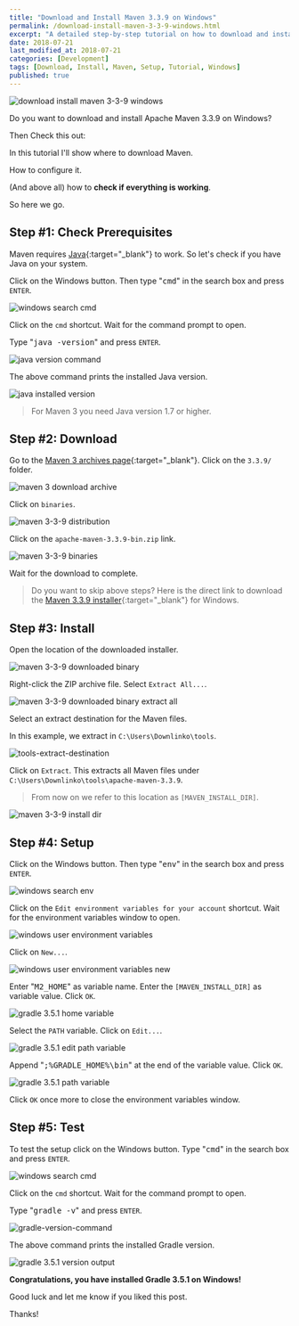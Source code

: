 ```yaml
---
title: "Download and Install Maven 3.3.9 on Windows"
permalink: /download-install-maven-3-3-9-windows.html
excerpt: "A detailed step-by-step tutorial on how to download and install Apache Maven 3.3.9 on Windows."
date: 2018-07-21
last_modified_at: 2018-07-21
categories: [Development]
tags: [Download, Install, Maven, Setup, Tutorial, Windows]
published: true
---
```


<img src="{{ site.url }}/assets/images/posts/development/maven/download-install-maven-3-3-9-windows.png" alt="download install maven 3-3-9 windows" class="align-right title-image">

Do you want to download and install Apache Maven 3.3.9 on Windows?

Then Check this out:

In this tutorial I'll show where to download Maven.

How to configure it.

(And above all) how to **check if everything is working**.

So here we go.

## Step #1: Check Prerequisites

Maven requires [Java](http://www.oracle.com/technetwork/java/javase/downloads/index.html){:target="_blank"} to work. So let's check if you have Java on your system.

Click on the Windows button. Then type "<kbd>cmd</kbd>" in the search box and press `ENTER`.

<img src="{{ site.url }}/assets/images/posts/development/windows-search-cmd.png" alt="windows search cmd">

Click on the `cmd` shortcut. Wait for the command prompt to open.

Type "<kbd>java -version</kbd>" and press `ENTER`.

<img src="{{ site.url }}/assets/images/posts/development/java-version-command.png" alt="java version command">

The above command prints the installed Java version.

<img src="{{ site.url }}/assets/images/posts/development/java-installed-version.png" alt="java installed version">

> For Maven 3 you need Java version 1.7 or higher.

## Step #2: Download

Go to the [Maven 3 archives page](https://archive.apache.org/dist/maven/maven-3/){:target="_blank"}. Click on the `3.3.9/` folder.

<img src="{{ site.url }}/assets/images/posts/development/maven/maven-3-download-archive.png" alt="maven 3 download archive">

Click on `binaries`.

<img src="{{ site.url }}/assets/images/posts/development/maven/maven-3-3-9-distribution.png" alt="maven 3-3-9 distribution">

Click on the `apache-maven-3.3.9-bin.zip` link.

<img src="{{ site.url }}/assets/images/posts/development/maven/maven-3-3-9-binaries.png" alt="maven 3-3-9 binaries">

Wait for the download to complete.

> Do you want to skip above steps? Here is the direct link to download the [Maven 3.3.9 installer](https://archive.apache.org/dist/maven/maven-3/3.3.9/binaries/apache-maven-3.3.9-bin.zip){:target="_blank"} for Windows.

## Step #3: Install

Open the location of the downloaded installer.

<img src="{{ site.url }}/assets/images/posts/development/maven/maven-3-3-9-downloaded-binary.png" alt="maven 3-3-9 downloaded binary">

Right-click the ZIP archive file. Select `Extract All...`.

<img src="{{ site.url }}/assets/images/posts/development/maven/maven-3-3-9-downloaded-binary-extract-all.png" alt="maven 3-3-9 downloaded binary extract all">

Select an extract destination for the Maven files.

In this example, we extract in `C:\Users\Downlinko\tools`.

<img src="{{ site.url }}/assets/images/posts/development/tools-extract-destination.jpg" alt="tools-extract-destination">

Click on `Extract`. This extracts all Maven files under `C:\Users\Downlinko\tools\apache-maven-3.3.9`.

> From now on we refer to this location as `[MAVEN_INSTALL_DIR]`.

<img src="{{ site.url }}/assets/images/posts/development/maven/maven-3-3-9-install-dir.png" alt="maven 3-3-9 install dir">

## Step #4: Setup

Click on the Windows button. Then type "<kbd>env</kbd>" in the search box and press `ENTER`.

<img src="{{ site.url }}/assets/images/posts/development/windows-search-env.png" alt="windows search env">

Click on the `Edit environment variables for your account` shortcut. Wait for the environment variables window to open.

<img src="{{ site.url }}/assets/images/posts/development/windows-user-environment-variables.png" alt="windows user environment variables">

Click on `New...`.

<img src="{{ site.url }}/assets/images/posts/development/windows-user-environment-variables-new.png" alt="windows user environment variables new">

Enter "<kbd>M2_HOME</kbd>" as variable name. Enter the `[MAVEN_INSTALL_DIR]` as variable value. Click `OK`.

<img src="{{ site.url }}/assets/images/posts/development/gradle/gradle-3-5-1-home-variable.jpg" alt="gradle 3.5.1 home variable">

Select the `PATH` variable. Click on `Edit...`.

<img src="{{ site.url }}/assets/images/posts/development/gradle/gradle-3-5-1-edit-path-variable.jpg" alt="gradle 3.5.1 edit path variable">

Append "<kbd>;%GRADLE_HOME%\bin</kbd>" at the end of the variable value. Click `OK`.

<img src="{{ site.url }}/assets/images/posts/development/gradle/gradle-3-5-1-path-variable.jpg" alt="gradle 3.5.1 path variable">

Click `OK` once more to close the environment variables window.

## Step #5: Test

To test the setup click on the Windows button. Type "<kbd>cmd</kbd>" in the search box and press `ENTER`.

<img src="{{ site.url }}/assets/images/posts/development/windows-search-cmd.jpg" alt="windows search cmd">

Click on the `cmd` shortcut. Wait for the command prompt to open.

Type "<kbd>gradle -v</kbd>" and press `ENTER`.

<img src="{{ site.url }}/assets/images/posts/development/gradle/gradle-version-command.jpg" alt="gradle-version-command">

The above command prints the installed Gradle version.

<img src="{{ site.url }}/assets/images/posts/development/gradle/gradle-3-5-1-version-output.jpg" alt="gradle 3.5.1 version output">

**Congratulations, you have installed Gradle 3.5.1 on Windows!**

Good luck and let me know if you liked this post.

Thanks!
